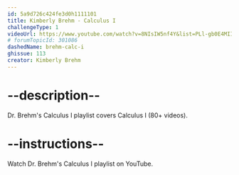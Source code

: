 ```yaml
---
id: 5a9d726c424fe3d0h1111101
title: Kimberly Brehm - Calculus I
challengeType: 1
videoUrl: https://www.youtube.com/watch?v=8NIsIW5nf4Y&list=PLl-gb0E4MII1ml6mys-RXoQ0O3GfwBPVM
# forumTopicId: 301086
dashedName: brehm-calc-i
ghissue: 113
creator: Kimberly Brehm 
---
```


# --description--

Dr. Brehm's Calculus I playlist covers Calculus I (80+ videos).

# --instructions--

Watch Dr. Brehm's Calculus I playlist on YouTube.